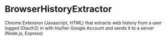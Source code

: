 # BrowserHistoryExtractor

Chrome Extension (Javascript, HTML) that extracts web history from a user logged (Oauth2) in with his/her Google Account and sends it to a server (Node.js, Express)
